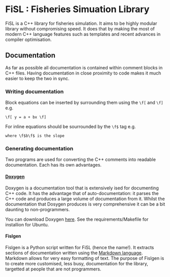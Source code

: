# FiSL : Fisheries Simuation Library

FiSL is a C++ library for fisheries simulation.
It aims to be highly modular library without compromising speed.
It does that by making the most of modern C++ language features such as templates
and recent advances in compiler optimisation. 

## Documentation

As far as possible all documentation is contained within comment blocks in 
C++ files.
Having documentation in close proximity to code makes it much easier
to keep the two in sync.

### Writing documentation
 
Block equations can be inserted by surrounding them using the `\f[` and `\f]`
e.g.

    \f[ y = a + bx \f]
    
For inline equations should be sourrounded by the `\f$` tag e.g.

    where \f$b\f$ is the slope

### Generating documentation

Two programs are used for converting the C++ comments into readable documentation.
Each has its own advantages.

#### [Doxygen](http://www.stack.nl/~dimitri/doxygen/index.html)

Doxygen is a documentation tool that is extensively ised for documenting C++ code.
It has the advantage that of auto-documentation: it parses the C++ code and produces
a large volume of documentation from it. Whilst the documentation that Dosygen produces is
very comprehensive it can be a bit daunting to non-programmers.

You can download Doxygen [here](http://www.stack.nl/~dimitri/doxygen/download.html#latestsrc).
See the requirements/Makefile for installion for Ubuntu.

#### Fislgen

Fislgen is a Python script written for FiSL (hence the name!).
It extracts sections of documentation written using the [Markdown language](http://daringfireball.net/projects/markdown).
Markdown allows for very easy formatting of text.
The purpose of Fislgen is to create more customised, less busy, documentation for the library,
targetted at people that are not programmers.


